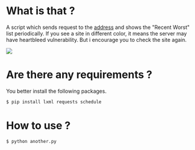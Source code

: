 # What is that ?
A script which sends request to the [address](ssllabs.com/ssltest/) and shows the "Recent Worst" list periodically. If you see a site in different color,
it means the server may have heartbleed vulnerability. But i encourage you to check the site again.

<img src="https://raw.github.com/komutsatiri/ssllabs-parser/master/ssl.png">

# Are there any requirements ?
You better install the following packages.
```bash
$ pip install lxml requests schedule 
```
# How to use ?
```bash
$ python another.py
```

